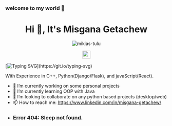 ### welcome to my world 👋
  
  
                  

<!--
**MisganaGetachew/MisganaGetachew** is a ✨ _special_ ✨ repository because its `README.md` (this file) appears on your GitHub profile.

Here are some ideas to get you started:


-->

<h1 align="center">Hi 👋, It's Misgana Getachew</h1>

<p align="center"> <img src="https://komarev.com/ghpvc/?username=mikias-tulu&label=Profile%20views&color=0e75b6&style=flat" alt="mikias-tulu" /> 
</p>
<p align="center"><a target="_blank" href="https://mikias-tulu.netlify.app/"><img src="https://img.shields.io/badge/Visit%20My%20Portfolio%20site-A4373A?&style=for-the-badge&logo=exercism&logoColor=white" height=25></a>



[![Typing SVG](https://readme-typing-svg.demolab.com?font=Young+Serif&size=30&pause=1000&color=F7E344&random=false&width=435&lines=Full+stack+Web+Developer;SWE+Student;Back-end+developer(intern);)](https://git.io/typing-svg)




With Experience in C++, Python(Django/Flask), and javaScript(React).
- 🔭 I’m currently working on some personal projects
- 🌱 I’m currently learning OOP with Java
- 👯 I’m looking to collaborate on any python based projects (desktop/web)
- 📫 How to reach me: https://www.linkedin.com/in/misgana-getachew/
- ### Error 404: Sleep not found.
